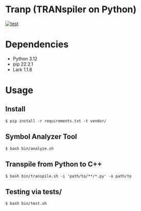 Tranp (TRANspiler on Python)
===

[![test](https://github.com/rog-works/tranp/actions/workflows/test.yml/badge.svg)](https://github.com/rog-works/tranp/actions/workflows/test.yml)

# Dependencies

* Python 3.12
* pip 22.2.1
* Lark 1.1.8

# Usage

## Install

```
$ pip install -r requirements.txt -t vendor/
```

## Symbol Analyzer Tool

```
$ bash bin/analyze.sh
```

## Transpile from Python to C++

```
$ bash bin/transpile.sh -i 'path/to/**/*.py' -o path/to
```

## Testing via tests/

```
$ bash bin/test.sh
```
